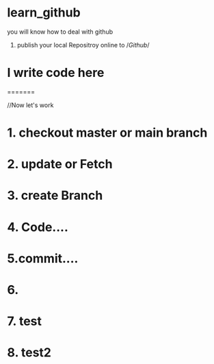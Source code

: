 # learn_github
 you will know how to deal with github

 1. publish your local Repositroy online to /*Github*/

# I write code here  
=======

 //Now let's work
 
 # 1. checkout master or main branch
 # 2. update or Fetch 

 # 3. create Branch 

 # 4. Code....

 # 5.commit....

 # 6.   

# 7. test

# 8. test2
